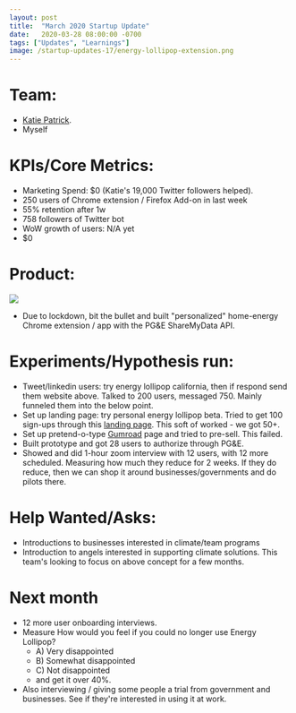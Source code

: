 ```yaml
---
layout: post
title:  "March 2020 Startup Update"
date:   2020-03-28 08:00:00 -0700
tags: ["Updates", "Learnings"]
image: /startup-updates-17/energy-lollipop-extension.png
---
```


# Team: 
* [Katie Patrick](https://twitter.com/katiepatrick).
* Myself

# KPIs/Core Metrics:
* Marketing Spend: $0 (Katie's 19,000 Twitter followers helped).
* 250 users of Chrome extension / Firefox Add-on in last week
* 55% retention after 1w
* 758 followers of Twitter bot
* WoW growth of users: N/A yet
* $0

# Product:
![](/startup-updates-17/energy-lollipop-personal.gif)
* Due to lockdown, bit the bullet and built "personalized" home-energy Chrome extension / app with the PG&E ShareMyData API.


# Experiments/Hypothesis run:
* Tweet/linkedin users: try energy lollipop california, then if respond send them website above. Talked to 200 users, messaged 750. Mainly funneled them into the below point.
* Set up landing page: try personal energy lollipop beta. Tried to get 100 sign-ups through this [landing page](https://helloworlde.com/energylollipop-home-office). This soft of worked - we got 50+.
* Set up pretend-o-type [Gumroad](https://gumroad.com/l/energylollipop) page and tried to pre-sell. This failed. 
* Built prototype and got 28 users to authorize through PG&E.
* Showed and did 1-hour zoom interview with 12 users, with 12 more scheduled. Measuring how much they reduce for 2 weeks. If they do reduce, then we can shop it around businesses/governments and do pilots there.

# Help Wanted/Asks:
* Introductions to businesses interested in climate/team programs
* Introduction to angels interested in supporting climate solutions. This team's looking to focus on above concept for a few months.

# Next month
* 12 more user onboarding interviews.
* Measure How would you feel if you could no longer use Energy Lollipop?
  * A) Very disappointed
  * B) Somewhat disappointed
  * C) Not disappointed
  * and get it over 40%.
* Also interviewing / giving some people a trial from government and businesses. See if they're interested in using it at work.
